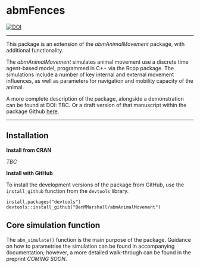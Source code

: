 # abmFences

[![DOI](https://zenodo.org/badge/DOI/10.5281/zenodo.6951937.svg)](https://doi.org/10.5281/zenodo.6951937)

--------------------------------------------------------------------------------

This package is an extension of the *abmAnimalMovement* package, with additional functionality.

The *abmAnimalMovement* simulates animal movement use a discrete time agent-based model, programmed in C++ via the Rcpp package. The simulations include a number of key internal and external movement influences, as well as parameters for navigation and mobility capacity of the animal.

A more complete description of the package, alongside a demonstration can be found at DOI: TBC. Or a draft version of that manuscript within the package Github [here](https://github.com/BenMMarshall/abmAnimalMovement/blob/main/notebook/manuscript/Agent-based_model_walkthrough.pdf).

--------------------------------------------------------------------------------

## Installation

**Install from CRAN**

*TBC*

<!-- 
To install [this package](https://CRAN.R-project.org/package=abmAnimalMovement) from CRAN.

```
install.packages("abmAnimalMovement")

```
-->

**Install with GitHub**

To install the development versions of the package from GitHub, use the `install_github` function from the `devtools` library.

```
install.packages("devtools")
devtools::install_github("BenMMarshall/abmAnimalMovement")
```

## Core simulation function

The `abm_simulate()` function is the main purpose of the package. Guidance on how to parametrise the simulation can be found in accompanying documentation; however, a more detailed walk-through can be found in the preprint *COMING SOON*. <!-- add link here when ready -->

